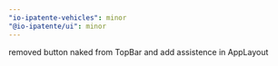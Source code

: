 ```yaml
---
"io-ipatente-vehicles": minor
"@io-ipatente/ui": minor
---
```


removed button naked from TopBar and add assistence in AppLayout
